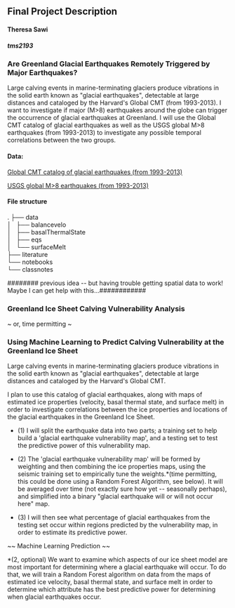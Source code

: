 ## Final Project Description


#### Theresa Sawi  
##### tms2193




###  Are Greenland Glacial Earthquakes Remotely Triggered by Major Earthquakes? 


Large calving events in marine-terminating glaciers produce vibrations in the solid earth known as "glacial earthquakes", detectable at large distances and cataloged by the Harvard's Global CMT (from 1993-2013). I want to investigate if major (M>8) earthquakes around the globe can trigger the occurrence of glacial earthquakes at Greenland. I will use the Global CMT catalog of glacial earthquakes as well as the USGS global M>8 earthquakes (from 1993-2013) to investigate any possible temporal correlations between the two groups.

#### Data: 
[Global CMT catalog of glacial earthquakes (from 1993-2013)](https://www.ldeo.columbia.edu/~gcmt/projects/CMT/catalog/GLEA/GLEA_1993_2013_merged.txt)  
  
[USGS global M>8 earthquakes 		    (from 1993-2013)](https://earthquake.usgs.gov/fdsnws/event/1/query?format=csv&starttime=1993-01-01&endtime=2013-12-31&minmagnitude=8)  
  
    
 
 

#### File structure  
 .
├── data  
│   ├── balancevelo  
│   ├── basalThermalState  
│   ├── eqs  
│   └── surfaceMelt  
├── literature  
└── notebooks  
    └── classnotes  




######## previous idea -- but having trouble getting spatial data to work! Maybe I can get help with this...############


### Greenland Ice Sheet Calving Vulnerability Analysis 

~ or, time permitting ~

### Using Machine Learning to Predict Calving Vulnerability at the Greenland Ice Sheet


Large calving events in marine-terminating glaciers produce vibrations in the solid earth known as "glacial earthquakes", detectable at large distances and cataloged by the Harvard's Global CMT.   
  
I plan to use this catalog of glacial earthquakes, along with maps of estimated ice properties (velocity, basal thermal state, and surface melt) in order to investigate correlations between the ice properties and locations of the glacial earthquakes in the Greenland Ice Sheet.  
  
* (1) I will split the earthquake data into two parts; a training set to help build a 'glacial earthquake vulnerability map', and a testing set to test the predictive power of this vulnerability map.    
  
* (2) The 'glacial earthquake vulnerability map' will be formed by weighting and then combining the ice properties maps, using the seismic training set to empirically tune the weights.*(time permitting, this could be done using a Random Forest Algorithm, see below). It will be averaged over time (not exactly sure how yet -- seasonally perhaps), and simplified into a binary "glacial earthquake will or will not occur here" map.   
  
* (3) I will then see what percentage of glacial earthquakes from the testing set occur within regions predicted by the vulnerability map, in order to estimate its predictive power.    
 
  

~~ Machine Learning Prediction ~~   

  
*(2, optional) We want to examine which aspects of our ice sheet model are most important for determining where a glacial earthquake will occur. To do that, we will train a Random Forest algorithm on data from the maps of estimated ice velocity, basal thermal state, and surface melt in order to determine which attribute has the best predictive power for determining when glacial earthquakes occur.   



